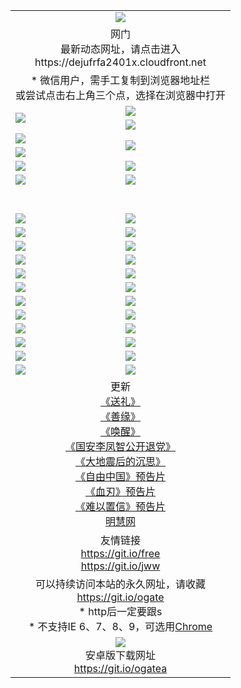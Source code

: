 ﻿<table>
  <tr></tr>
  <tr><td colspan=2 align=center><img src="https://cloud.githubusercontent.com/assets/11880933/13434984/f430fae2-e012-11e5-814f-c2df1e82b247.jpg" /></td></tr>
  <tr><td colspan=2 align=center>网门<br>最新动态网址，请点击进入
<br>https://dejufrfa2401x.cloudfront.net
    </td>
  </tr>
  <tr>
    <td colspan=2 align=center>* 微信用户，需手工复制到浏览器地址栏<br>或尝试点击右上角三个点，选择在浏览器中打开
    <!--br>* IE6打开动态网址须在选项中勾选TLS 1.0--></td>
  </tr>
  <tr>
    <td rowspan=2><a href="https://dejufrfa2401x.cloudfront.net/ogUP.aspx?name=11DKC.mp4&list=11DKC" target="_blank"><img src="https://dejufrfa2401x.cloudfront.net/Up/11DKC1.jpg" /></a></td> 
    <td><div><a href="https://dejufrfa2401x.cloudfront.net/ogUP.aspx?name=LRWS.mp4&list=LRWS" target="_blank"><img src="https://dejufrfa2401x.cloudfront.net/Up/LRWS.jpg" /></a></td>
   </tr>
  <tr>
    <td><a href="https://dejufrfa2401x.cloudfront.net/ogNiceVedio.aspx" target="_blank"><img src="https://dejufrfa2401x.cloudfront.net/Up/11TGKDY.jpg" /></a></td>
  </tr>
  <tr>
    <td><a href="https://dejufrfa2401x.cloudfront.net/ogUP.aspx?name=JQR.mp4&count=2" target="_blank"><img src="https://dejufrfa2401x.cloudfront.net/Up/JQR.jpg" /></a></td>   
    <td rowspan=2><a href="https://dejufrfa2401x.cloudfront.net/ogUP.aspx?name=JP.mp4&count=9" target="_blank"><img src="https://dejufrfa2401x.cloudfront.net/Up/JP.jpg" /></td>
  </tr>
  <tr>
    <td><a href="https://dejufrfa2401x.cloudfront.net/ogUP.aspx?name=WH.mp4" target="_blank"><img src="https://dejufrfa2401x.cloudfront.net/Up/WH.jpg" /></a></td>
  </tr>
  <tr>
    <td><a href="https://dejufrfa2401x.cloudfront.net/ogUP.aspx?name=SSZJ.mp4&list=SSZJ" target="_blank"><img src="https://dejufrfa2401x.cloudfront.net/Up/SSZJ.jpg" /></a></td>
    <td><a href="https://dejufrfa2401x.cloudfront.net/ogUP.aspx?name=WLSH.mp4&count=2" target="_blank"><img src="https://dejufrfa2401x.cloudfront.net/Up/WLSH.jpg" /></a</td>
  </tr>
  <tr>
    <td><a href="https://dejufrfa2401x.cloudfront.net/ogUP.aspx?name=ZY.mp4&count=2015|16" target="_blank"><img src="https://dejufrfa2401x.cloudfront.net/Up/ZY.jpg" /></a</td>
    <td><a href="https://dejufrfa2401x.cloudfront.net/ogUP.aspx?name=XTFY.mp4&count=B|2,A|24" target="_blank"><img src="https://dejufrfa2401x.cloudfront.net/Up/XTFY.jpg" /></a></td>
  </tr>
  <tr height="40">
  </tr>
  <tr>
    <td><a href="https://dejufrfa2401x.cloudfront.net/ogUP.aspx?name=4EE/QQ.mp4&list=4EEQQ" target="_blank"><img src="https://dejufrfa2401x.cloudfront.net/Up/4EE/QQ0.jpg"/></a></td>
    <td><a href="https://dejufrfa2401x.cloudfront.net/ogUP.aspx?name=4EE/HQ.mp4&list=4EEHQ" target="_blank"><img src="https://dejufrfa2401x.cloudfront.net/Up/4EE/HQ0.jpg"/></a></td>
  </tr>
  <tr>
    <td><a href="https://dejufrfa2401x.cloudfront.net/ogUP.aspx?name=4EE/ZG.mp4&list=4EEZG" target="_blank"><img src="https://dejufrfa2401x.cloudfront.net/Up/4EE/ZG0.jpg"/></a></td>
    <td><a href="https://dejufrfa2401x.cloudfront.net/ogUP.aspx?name=4EE/DJ.mp4&list=4EEDJ" target="_blank"><img src="https://dejufrfa2401x.cloudfront.net/Up/4EE/DJ0.jpg"/></a></td>
  </tr>
  <tr>
    <td><a href="https://dejufrfa2401x.cloudfront.net/ogUP.aspx?name=4EE/GX.mp4&list=4EEGX" target="_blank"><img src="https://dejufrfa2401x.cloudfront.net/Up/4EE/GX0.jpg"/></a></td>
    <td><a href="https://dejufrfa2401x.cloudfront.net/ogUP.aspx?name=4EE/HD.mp4&list=4EEHD" target="_blank"><img src="https://dejufrfa2401x.cloudfront.net/Up/4EE/HD0.jpg"/></a></td>
  </tr>
  <tr>
    <td><a href="https://dejufrfa2401x.cloudfront.net/ogUP.aspx?name=4EE/TX.mp4&list=4EETX" target="_blank"><img src="https://dejufrfa2401x.cloudfront.net/Up/4EE/TX0.jpg"/></a></td>
    <td><a href="https://dejufrfa2401x.cloudfront.net/ogUP.aspx?name=4EE/WZ.mp4&list=4EEWZ" target="_blank"><img src="https://dejufrfa2401x.cloudfront.net/Up/4EE/WZ0.jpg"/></a></td>
  </tr>
  <tr>
    <td><a href="https://dejufrfa2401x.cloudfront.net/onUP.aspx?name=https://d1ni6yqhqrtjo7.cloudfront.net/" target="_blank"><img src="https://dejufrfa2401x.cloudfront.net/Up/0DTW.jpg"/></a></td>
    <td><a href="https://dejufrfa2401x.cloudfront.net/onUP.aspx?name=https://d240ns8up8earz.cloudfront.net/acenter/" target="_blank"><img src="https://dejufrfa2401x.cloudfront.net/Up/0TDW.jpg" /></a></td>
  </tr>
  <tr>
    <td><a href="https://dejufrfa2401x.cloudfront.net/onUP.aspx?name=https://d4508d6vomz2p.cloudfront.net/gb/nsc413.htm" target="_blank"><img src="https://dejufrfa2401x.cloudfront.net/Up/0DJY.jpg" /></a></td>
    <td><a href="https://dejufrfa2401x.cloudfront.net/onUP.aspx?name=https://d4apjbhkuxer1.cloudfront.net/xtr/gb/prog204.html" target="_blank"><img src="https://dejufrfa2401x.cloudfront.net/Up/0XTR.jpg" /></a></td>
  </tr>
  <tr>
    <td><a href="https://dejufrfa2401x.cloudfront.net/onUP.aspx?name=https://d3aj00iefsmfgc.cloudfront.net/" target="_blank"><img src="https://dejufrfa2401x.cloudfront.net/Up/0MHW.jpg" /></a></td>
    <td><a href="https://dejufrfa2401x.cloudfront.net/onUP.aspx?name=https://d20wz7qt14x5d2.cloudfront.net/" target="_blank"><img src="https://dejufrfa2401x.cloudfront.net/Up/0ZJW.jpg" /></a></td>
  </tr>
  <tr>
    <td><a href="https://dejufrfa2401x.cloudfront.net/ogUP.aspx?name=0FG.zip" target="_blank"><img src="https://dejufrfa2401x.cloudfront.net/Up/0FG.jpg" /></a></td>
    <td><a href="https://dejufrfa2401x.cloudfront.net/ogUP.aspx?name=0FGA.apk" target="_blank"><img src="https://dejufrfa2401x.cloudfront.net/Up/0FGA.jpg" /></a></td>
  </tr>
  <tr>
    <td><a href="https://dejufrfa2401x.cloudfront.net/ogUP.aspx?name=0U.zip" target="_blank"><img src="https://dejufrfa2401x.cloudfront.net/Up/0U.jpg" /></a></td>
    <td><a href="https://dejufrfa2401x.cloudfront.net/ogUP.aspx?name=0UA.apk" target="_blank"><img src="https://dejufrfa2401x.cloudfront.net/Up/0UA.jpg" /></a></td>
  </tr>
  <tr>
    <td><a href="https://dejufrfa2401x.cloudfront.net/ogUP.aspx?name=0iPPOTV.zip" target="_blank"><img src="https://dejufrfa2401x.cloudfront.net/Up/0iPPOTV.jpg" /></a></td>
    <td><a href="https://dejufrfa2401x.cloudfront.net/ogUP.aspx?name=0iNTD.apk" target="_blank"><img src="https://dejufrfa2401x.cloudfront.net/Up/0iNTD.jpg" /></a></td>
  </tr>
  <tr>
    <td><a href="https://dejufrfa2401x.cloudfront.net/ogNice.aspx" target="_blank"><img src="https://dejufrfa2401x.cloudfront.net/Up/0WCYY.jpg" /></a></td>
    <td><a href="https://dejufrfa2401x.cloudfront.net/onCO.aspx?list=XWPL&mode=" target="_blank"><img src="https://dejufrfa2401x.cloudfront.net/Up/0WZTT.jpg" /></a></td> 
  </tr>
  <tr>
    <td><a href="https://dejufrfa2401x.cloudfront.net/ogDY.aspx" target="_blank"><img src="https://dejufrfa2401x.cloudfront.net/Up/0FK.jpg" /></a></td>
    <td><a href="https://dejufrfa2401x.cloudfront.net/ogST.aspx" target="_blank"><img src="https://dejufrfa2401x.cloudfront.net/Up/0ST.jpg" /></a></td> 
  </tr>
  <tr>
    <td colspan=2 align=center>更新<br>
      <a href="https://dejufrfa2401x.cloudfront.net/ogUP.aspx?name=4ESL.mp4" target="_blank">《送礼》</a><br>
      <a href="https://dejufrfa2401x.cloudfront.net/ogUP.aspx?name=4ESY.mp4" target="_blank">《善缘》</a><br>
      <a href="https://dejufrfa2401x.cloudfront.net/ogUP.aspx?name=4EHX.mp4" target="_blank">《唤醒》</a><br>
      <a href="https://dejufrfa2401x.cloudfront.net/ogUP.aspx?name=4LFZ.mp4" target="_blank">《国安李凤智公开退党》</a><br>
      <a href="https://dejufrfa2401x.cloudfront.net/ogUP.aspx?name=4DDZHDCS.mp4" target="_blank">《大地震后的沉思》</a><br>
      <a href="https://dejufrfa2401x.cloudfront.net/ogUP.aspx?name=11ZYZG0.mp4" target="_blank">《自由中国》预告片</a><br>
      <a href="https://dejufrfa2401x.cloudfront.net/ogUP.aspx?name=11XR.mp4" target="_blank">《血刃》预告片</a><br>
      <a href="https://dejufrfa2401x.cloudfront.net/ogUP.aspx?name=11NYZX.mp4&count=2" target="_blank">《难以置信》预告片</a><br>
      <a href="https://dejufrfa2401x.cloudfront.net/onUP.aspx?name=https://www.minghui.org/" target="_blank">明慧网</a>
    </td>
  </tr>
  <tr>
    <td colspan=2 align=center>友情链接<br>
      <a href="https://git.io/free" target="_blank">https://git.io/free</a><br>
      <a href="https://git.io/jww" target="_blank">https://git.io/jww</a></td>
    </td>
  </tr>
  <tr>
    <td colspan=2 align=center>可以持续访问本站的永久网址，请收藏<br/><a href="https://git.io/ogate" target="_blank">https://git.io/ogate</a><br/>* http后一定要跟s<br/>* 不支持IE 6、7、8、9，可选用<a href="https://dejufrfa2401x.cloudfront.net/ogUP.aspx?name=0ChromePortable.zip">Chrome</a></td>
  </tr>
  <tr>
    <td colspan=2 align=center><a href="https://dejufrfa2401x.cloudfront.net/ogUP.aspx?name=0oGate.apk" target="_blank"><img src="https://cloud.githubusercontent.com/assets/11880933/13720399/75e143ee-e842-11e5-9f0a-1421f423c80f.jpg" /></a><br>安卓版下载网址<br><a href="https://git.io/ogatea">https://git.io/ogatea</a></td>
  </tr>
  <!--tr>
    <td colspan=2 align=center>可能失效的动态网址
    </td>
  </tr-->
</table>
